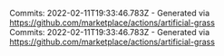 Commits: 2022-02-11T19:33:46.783Z - Generated via https://github.com/marketplace/actions/artificial-grass
<br>
Commits: 2022-02-11T19:33:46.783Z - Generated via https://github.com/marketplace/actions/artificial-grass
<br>
